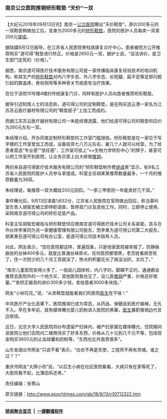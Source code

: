 ### 南京公立医院推销矫形鞋垫 “天价”一双
------------------------

<p>【大纪元2018年09月13日讯】南京一<a href="http://www.epochtimes.com/gb/tag/%E5%85%AC%E7%AB%8B%E5%8C%BB%E9%99%A2.html">公立医院</a>曝出“天价鞋垫”。原价200多元的一双鞋垫稍做加工后，变身为2000多元的<a href="http://www.epochtimes.com/gb/tag/%E7%9F%AB%E5%BD%A2%E9%9E%8B%E5%9E%AB.html">矫形鞋垫</a>，医院的医护人员每卖一双拿200元<a href="http://www.epochtimes.com/gb/tag/%E6%8F%90%E6%88%90.html">提成</a>。</p>
<p>据陆媒9月12日报导，在江苏省人民医院脊柱病康复诊疗中心，患者被院方公开推荐购买“道可得”鞋垫进行矫正。价格是2650元一双，据护士说，“没法讲价，是卫生部门定死的（价格）。”</p>
<p>据悉，南京道可得医疗技术服务有限公司是一家传播临床康复经验技术的培训机构，称其生产的<a href="http://www.epochtimes.com/gb/tag/%E7%9F%AB%E5%BD%A2%E9%9E%8B%E5%9E%AB.html">矫形鞋垫</a>对内八字步态、外八字步态、长短腿、扁平足等足部问题引起的膝盖疼、脊柱侧弯等多种骨关节病患有治疗效果。</p>
<p>在位于该院10号楼4楼的传统康复门诊，同样有医护人员向患者推荐矫形鞋垫。</p>
<p>据导引述知情人士的消息称，道可得公司的定制鞋垫，是在购买连云港一家名为江苏苏云医疗器材有限公司的“鞋垫胚子”上加工而成的。</p>
<p>而据江苏苏云医疗器材有限公司一朱姓经理透露，他们给道可得公司的鞋垫供应价为260元左右一双。</p>
<p>朱经理介绍，开办同类定制矫形鞋垫的工作室门槛很低。矫形鞋垫是在一家位于写字楼的工作室里加工而成，设备投资七八万元左右，雇几个人就可以经营。为了给患者营造“专业感”“信任感”，工作室可挂上“××生物力学矫形中心”的牌子，甚至可以把工作室开到医院，让业务员穿上白大褂做<a href="http://www.epochtimes.com/gb/tag/%E6%8E%A8%E9%94%80.html">推销</a>。</p>
<p>两份来自道可得医疗技术服务有限公司的“矫形鞋垫制作费<a href="http://www.epochtimes.com/gb/tag/%E6%8F%90%E6%88%90.html">提成</a>表”显示，有9名江苏省人民医院的医护人员参与拿提成。科室主任胡某某推荐数量最多，一个月的推荐数量为38双。</p>
<p>朱经理说，每推荐一双大概给200元回扣。“一家三甲医院一年能卖好几千双。”</p>
<p>事件曝光后，9月13日凌晨1点52分，江苏省人民医院在官网做出回应，称当事科室负责人胡智宏被立即停职调查，暂停其门诊及其他工作。同时，立即停止使用、采购南京道可得公司的矫形足垫产品。</p>
<p>科室主任胡智宏被指与矫形鞋垫供应商南京道可得医疗技术公司关系紧密。其与合作伙伴李某同为另一家健康管理有限公司股东，而李某为道可得公司第二大股东。胡某某在道可得公司有办公室，是道可得公司技术指导人员。</p>
<p>对此，网友表示，“现在医院都这样，普遍现象，只是他家医院被举报了。防静脉曲张的丝袜400多元，就是比普通丝袜厚点。任何医院都很黑，老百姓看病苦死了，住一次院少的几个月工资就没了，惨点的积蓄花光了病没治好。太坑了。”</p>
<p>“南京儿童医院卖得火多了，一般幼儿园体检，内八字的，脚踝不正的，通通都会推荐去医院外的一个地方买，其他医院我也见了，没儿医<a href="http://www.epochtimes.com/gb/tag/%E6%8E%A8%E9%94%80.html">推销</a>严重，价格还好商量。”“卖矫正器具的进价300多少钱，卖给患者3000多块钱。”</p>
<p>网友“小树花花_”说，“从卖鞋垫就能看我们的医院<a href="http://www.epochtimes.com/gb/tag/%E5%8C%BB%E7%94%9F.html">医生</a>在干啥！”</p>
<p>中共医疗产业化恶果下，医院推销已成为常态，从药品、保健品到医疗器械，无孔不入。早在多年前，就有媒体曝光婴儿奶粉进入医院的黑幕，<a href="http://www.epochtimes.com/gb/tag/%E5%8C%BB%E7%94%9F.html">医生</a>兼职推销边代言边收钱。</p>
<p>近日，北京大学人民医院将纱布遗留产妇体内，被产妇家属在媒体曝光，住院期间该医院让他们去院内二楼商场买了好多东西，价格从几十元到几千元不等，包括现金购买3600元的止血球囊和奶粉等，“东西也比外面贵很多”。</p>
<p>山东省烟台市网友“只说不看”表示，“白衣不再是天使，工程师不再有灵魂。谁之过？？”</p>
<p>重庆市网友“大牌小欣”说，“以后生小病在社区医院看看，大病只有在家等死了，大医院看不起，比蒲田系还黑。”</p>
<p>责任编辑：张菁山</p>

原文链接：http://www.epochtimes.com/gb/18/9/13/n10712322.htm


------------------------
#### [禁闻聚合首页](https://github.com/gfw-breaker/banned-news/blob/master/README.md) &nbsp;|&nbsp;  [一键翻墙软件](https://github.com/gfw-breaker/nogfw/blob/master/README.md)